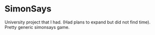 # SimonSays

University project that I had. (Had plans to expand but did not find time).
Pretty generic simonsays game.

